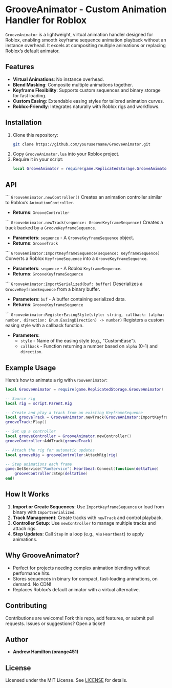 # GrooveAnimator - Custom Animation Handler for Roblox

`GrooveAnimator` is a lightweight, virtual animation handler designed for Roblox, enabling smooth keyframe sequence animation playback without an instance overhead. It excels at compositing multiple animations or replacing Roblox’s default animator.

## Features
- **Virtual Animations**: No instance overhead.
- **Blend Masking**: Composite multiple animations together.
- **Keyframe Flexibility**: Supports custom sequences and binary storage for fast loading.
- **Custom Easing**: Extendable easing styles for tailored animation curves.
- **Roblox-Friendly**: Integrates naturally with Roblox rigs and workflows.

## Installation
1. Clone this repository:
   ```bash
   git clone https://github.com/yourusername/GrooveAnimator.git
   ```
2. Copy `GrooveAnimator.lua` into your Roblox project.
3. Require it in your script:
   ```lua
   local GrooveAnimator = require(game.ReplicatedStorage.GrooveAnimator)
   ```

## API

``` `GrooveAnimator.newController()`
Creates an animation controller similar to Roblox’s `AnimationController`.
- **Returns**: `GrooveController`

``` `GrooveAnimator.newTrack(sequence: GrooveKeyframeSequence)`
Creates a track backed by a `GrooveKeyframeSequence`.
- **Parameters**: `sequence` - A `GrooveKeyframeSequence` object.
- **Returns**: `GrooveTrack`

``` `GrooveAnimator:ImportKeyframeSequence(sequence: KeyframeSequence)`
Converts a Roblox `KeyframeSequence` into a `GrooveKeyframeSequence`.
- **Parameters**: `sequence` - A Roblox `KeyframeSequence`.
- **Returns**: `GrooveKeyframeSequence`

``` `GrooveAnimator:ImportSerialized(buf: buffer)`
Deserializes a `GrooveKeyframeSequence` from a binary buffer.
- **Parameters**: `buf` - A buffer containing serialized data.
- **Returns**: `GrooveKeyframeSequence`

``` `GrooveAnimator:RegisterEasingStyle(style: string, callback: (alpha: number, direction: Enum.EasingDirection) -> number)`
Registers a custom easing style with a callback function.
- **Parameters**:
  - `style` - Name of the easing style (e.g., "CustomEase").
  - `callback` - Function returning a number based on `alpha` (0-1) and `direction`.

## Example Usage
Here’s how to animate a rig with `GrooveAnimator`:

```lua
local GrooveAnimator = require(game.ReplicatedStorage.GrooveAnimator)

-- Source rig
local rig = script.Parent.Rig

-- Create and play a track from an existing KeyframeSequence
local grooveTrack = GrooveAnimator.newTrack(GrooveAnimator:ImportKeyframeSequence(rig.AnimSaves["Bounce"]))
grooveTrack:Play()

-- Set up a controller
local grooveController = GrooveAnimator.newController()
grooveController:AddTrack(grooveTrack)

-- Attach the rig for automatic updates
local grooveRig = grooveController:AttachRig(rig)

-- Step animations each frame
game:GetService("RunService").Heartbeat:Connect(function(deltaTime)
    grooveController:Step(deltaTime)
end)
```

## How It Works
1. **Import or Create Sequences**: Use `ImportKeyframeSequence` or load from binary with `ImportSerialized`.
2. **Track Management**: Create tracks with `newTrack` and control playback.
3. **Controller Setup**: Use `newController` to manage multiple tracks and attach rigs.
4. **Step Updates**: Call `Step` in a loop (e.g., via `Heartbeat`) to apply animations.

## Why GrooveAnimator?
- Perfect for projects needing complex animation blending without performance hits.
- Stores sequences in binary for compact, fast-loading animations, on demand. No CDN!
- Replaces Roblox’s default animator with a virtual alternative.

## Contributing
Contributions are welcome! Fork this repo, add features, or submit pull requests. Issues or suggestions? Open a ticket!

## Author
- **Andrew Hamilton (orange451)**

## License
Licensed under the MIT License. See [LICENSE](LICENSE) for details.
